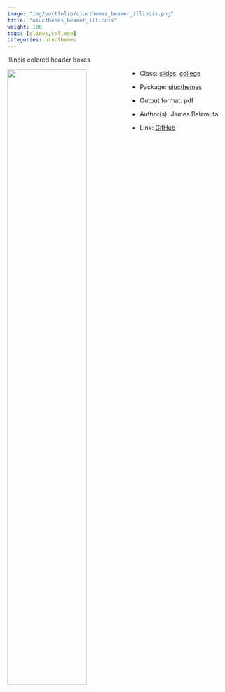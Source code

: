 ```yaml
---
image: "img/portfolio/uiucthemes_beamer_illinois.png"
title: "uiucthemes_beamer_illinois"
weight: 100
tags: [slides,college]
categories: uiucthemes
---
```


Illinois colored header boxes

<!--more-->

<a href="../../img/portfolio/uiucthemes_beamer_illinois.png"><img class = "jf-image-shadow" src="../../img/portfolio/uiucthemes_beamer_illinois.png" style="display: block; margin: auto;" width="60%"  align="left"></a>

- Class: [slides](../../tags/slides), [college](../../tags/college)
- Package: [uiucthemes](uiucthemes)
- Output format: pdf

- Author(s): James Balamuta
- Link: [GitHub](https://github.com/illinois-r/uiucthemes)


